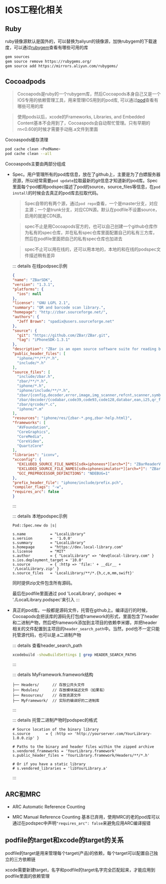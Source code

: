 <!--
 * @Author: Hong.Zhang
 * @Date: 2024-05-31 10:52:58
 * @Description: 
-->
# IOS工程化相关

## Ruby

ruby镜像源默认是国外的，可以替换为aliyun的镜像源，加快rubygem的下载速度，可以通过[rubygem](https://rubygems.org/)查看有哪些可用的库
```bash
gem sources
gem source remove https://rubygems.org/
gem source add https://mirrors.aliyun.com/rubygems/
```

## Cocoadpods

> Cocoapods是ruby的一个rubygem库，然后Cocoapods本身自己又是一个IOS专用的依赖管理工具，用来管理IOS用到的pod库, 可以通过[pod](https://cocoapods.org/)查看有哪些可用的库

> 使用pods以后，xcode的Frameworks, Libraries, and Embedded Content基本不会用到了，Cocoaspods会自动帮忙管理。只有早期的rn<0.60的时候才需要手动拖.a文件到里面

Cocoaspods缓存清理

```bash
pod cache clean <PodName>
pod cache clean --all
```

Cocoaspods主要由两部分组成

- Spec。用户管理所有的pod库信息，放在了github上，主要是为了白嫖服务器资源，所以经常需要`pod update`拉取最新的git信息才知道新的pod库。Spec里面每个pod都用podspec描述了pod的source，source_files等信息，在`pod install`的时候会去真正的pod库去拉取代码。
  
  > Spec自带的有两个源，通过`pod repo`查看，一个是master分支，对应主源；一个是trunk分支，对应CDN源。默认在podfile不设置source，启用的就是CDN源。

  > spec不止是用Cocoapods官方的，也可以自己创建一个github仓库作为私有的spec仓库，并在私有spec仓库里面配置自己的私有三方库，然后在podfile里面把自己的私有spec仓库也加进去

  > spec不止可以用在线的，还可以用本地的，本地的和在线的podspec文件描述稍有差异

  ::: details 在线podpsec示例
  ```json
  {
  "name": "ZBarSDK",
  "version": "1.3.1",
  "platforms": {
    "ios": null
  },
  "license": "GNU LGPL 2.1",
  "summary": "QR and barcode scan library.",
  "homepage": "http://zbar.sourceforge.net/",
  "authors": {
    "Jeff Brown": "spadix@users.sourceforge.net"
  },
  "source": {
    "git": "https://github.com/ZBar/ZBar.git",
    "tag": "iPhoneSDK-1.3.1"
  },
  "description": "ZBar is an open source software suite for reading bar codes from various sources, such as video streams, image files and raw intensity sensors. It supports many popular symbologies (types of bar codes) including EAN-13/UPC-A, UPC-E, EAN-8, Code 128, Code 39, Interleaved 2 of 5 and QR Code.",
  "public_header_files": [
    "iphone/**/**/*.h",
    "include/*.h"
  ],
  "source_files": [
    "include/zbar.h",
    "zbar/**/*.h",
    "iphone/*.h",
    "iphone/include/**/*.h",
    "zbar/{config,decoder,error,image,img_scanner,refcnt,scanner,symbol}.c",
    "zbar/decoder/{codabar,code39,code93,code128,databar,ean,i25,qr_finder}.c",
    "zbar/qrcode/*.c",
    "iphone/*.m"
  ],
  "resources": "iphone/res/{zbar-*.png,zbar-help.html}",
  "frameworks": [
    "AVFoundation",
    "CoreGraphics",
    "CoreMedia",
    "CoreVideo",
    "QuartzCore"
  ],
  "libraries": "iconv",
  "xcconfig": {
    "EXCLUDED_SOURCE_FILE_NAMES[sdk=iphoneos*][arch=*]": "ZBarReaderViewImpl_Simulator.m",
    "EXCLUDED_SOURCE_FILE_NAMES[sdk=iphonesimulator*][arch=*]": "ZBarReaderViewImpl_Capture.m ZBarCaptureReader.m",
    "GCC_PREPROCESSOR_DEFINITIONS": "NDEBUG=1"
  },
  "prefix_header_file": "iphone/include/prefix.pch",
  "compiler_flags": "-w",
  "requires_arc": false
  }
  ```
  :::

  ::: details 本地podspec示例
  ```
  Pod::Spec.new do |s|

  s.name           = "LocalLibrary"
  s.version        =  '1.0.0'
  s.summary        = "LocalLibrary"
  s.homepage       = "https://dev.local-library.com"
  s.license        = "MIT"
  s.author         = { "LocalLibrary" => "dev@local-library.com" }
  s.ios.deployment_target = '10.0'
  s.source         = { :http => 'file:' + __dir__ + '/LocalLibrary.zip' }
  s.source_files   = 'LocalLibrary/**/*.{h,c,m,mm,swift}'
  ```
  同时提供zip文件包含所有源码。

  最后在podfile里面通过  pod 'LocalLibrary', :podspec => './LocalLibrary.podspec'来引入
  :::

- 真正的pod库。一般都是源码文件，托管在github上。编译运行的时候，Cocoapods会把该库的源码先打包成framework的形式，里面包含了header和二进制产物，然后吧framework添加到主项目的依赖李米娜，并把header相关的文件配置到主项目的`header_search_path`中。当然，pod也不一定只能托管源代码，也可以是.a二进制产物
  
  ::: details 查看header_search_path
  ```bash
  xcodebuild -showBuildSettings | grep HEADER_SEARCH_PATHS
  ```
  :::

  ::: details MyFramework.framework结构
  ```
  ├── Headers/      // 存放公共头文件
  ├── Modules/      // 存放模块描述文件（如果有）
  ├── Resources/    // 存放资源文件
  ├── MyFramework/  // 实际的编译好的二进制库
  ```
  :::
  
  ::: details 托管二进制产物时podspec的格式
  ```
  # Source location of the binary library
  s.source       = { :http => 'http://yourserver.com/YourLibrary-1.0.0.zip' }

  # Paths to the binary and header files within the zipped archive
  s.vendored_frameworks = 'YourLibrary.framework'
  s.public_header_files = 'YourLibrary.framework/Headers/**/*.h'

  # Or if you have a static library
  # s.vendored_libraries = 'libYourLibrary.a'
  ```
  :::

## ARC和MRC

- ARC Automatic Reference Counting
  
- MRC Manual Reference Counting 基本已弃用，使用MRC的老的pod库可以通过在podspec中声明`"requires_arc": false`来避免应用ARC编译报错

## podfile的target和xcode的target的关系

podfile的target是用来管理每个target(产品)的依赖，每个target可以配置自己独立的三方依赖链

xcode需要新建target，名字和podfile的target名字完全匹配起来，才能应用到podfile里面的依赖管理

